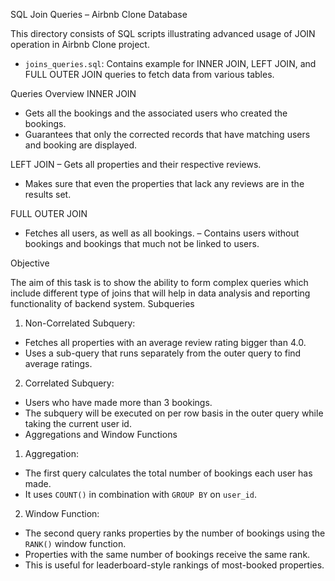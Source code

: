 SQL Join Queries – Airbnb Clone Database

This directory consists of SQL scripts illustrating advanced usage of JOIN operation in Airbnb Clone project.


- `joins_queries.sql`: Contains example for INNER JOIN, LEFT JOIN, and FULL OUTER JOIN queries to fetch data from various tables.

Queries Overview
INNER JOIN
   - Gets all the bookings and the associated users who created the bookings.
   - Guarantees that only the corrected records that have matching users and booking are displayed.

LEFT JOIN
   – Gets all properties and their respective reviews.
   - Makes sure that even the properties that lack any reviews are in the results set.

FULL OUTER JOIN
   - Fetches all users, as well as all bookings.
   – Contains users without bookings and bookings that much not be linked to users.


Objective

The aim of this task is to show the ability to form complex queries which include different type of joins that will help in data analysis and reporting functionality of backend system.
 Subqueries

 1. Non-Correlated Subquery:
- Fetches all properties with an average review rating bigger than 4.0.
- Uses a sub-query that runs separately from the outer query to find average ratings.

2. Correlated Subquery:
- Users who have made more than 3 bookings.
- The subquery will be executed on per row basis in the outer query while taking the current user id.
- Aggregations and Window Functions
  

 1. Aggregation:
- The first query calculates the total number of bookings each user has made.
- It uses `COUNT()` in combination with `GROUP BY` on `user_id`.

2. Window Function:
- The second query ranks properties by the number of bookings using the `RANK()` window function.
- Properties with the same number of bookings receive the same rank.
- This is useful for leaderboard-style rankings of most-booked properties.
